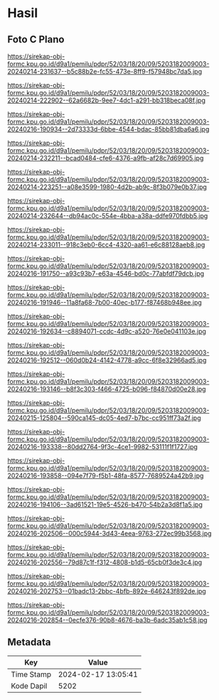 # Hasil

## Foto C Plano

https://sirekap-obj-formc.kpu.go.id/d9a1/pemilu/pdpr/52/03/18/20/09/5203182009003-20240214-231637--b5c88b2e-fc55-473e-8ff9-f57948bc7da5.jpg

https://sirekap-obj-formc.kpu.go.id/d9a1/pemilu/pdpr/52/03/18/20/09/5203182009003-20240214-222902--62a6682b-9ee7-4dc1-a291-bb318beca08f.jpg

https://sirekap-obj-formc.kpu.go.id/d9a1/pemilu/pdpr/52/03/18/20/09/5203182009003-20240216-190934--2d73333d-6bbe-4544-bdac-85bb81dba6a6.jpg

https://sirekap-obj-formc.kpu.go.id/d9a1/pemilu/pdpr/52/03/18/20/09/5203182009003-20240214-232211--bcad0484-cfe6-4376-a9fb-af28c7d69905.jpg

https://sirekap-obj-formc.kpu.go.id/d9a1/pemilu/pdpr/52/03/18/20/09/5203182009003-20240214-223251--a08e3599-1980-4d2b-ab9c-8f3b079e0b37.jpg

https://sirekap-obj-formc.kpu.go.id/d9a1/pemilu/pdpr/52/03/18/20/09/5203182009003-20240214-232644--db94ac0c-554e-4bba-a38a-ddfe970fdbb5.jpg

https://sirekap-obj-formc.kpu.go.id/d9a1/pemilu/pdpr/52/03/18/20/09/5203182009003-20240214-233011--918c3eb0-6cc4-4320-aa61-e6c88128aeb8.jpg

https://sirekap-obj-formc.kpu.go.id/d9a1/pemilu/pdpr/52/03/18/20/09/5203182009003-20240216-191750--a93c93b7-e63a-4546-bd0c-77abfdf79dcb.jpg

https://sirekap-obj-formc.kpu.go.id/d9a1/pemilu/pdpr/52/03/18/20/09/5203182009003-20240216-191946--11a8fa68-7b00-40ec-b177-f87468b948ee.jpg

https://sirekap-obj-formc.kpu.go.id/d9a1/pemilu/pdpr/52/03/18/20/09/5203182009003-20240216-192634--c8894071-ccdc-4d9c-a520-76e0e041103e.jpg

https://sirekap-obj-formc.kpu.go.id/d9a1/pemilu/pdpr/52/03/18/20/09/5203182009003-20240216-192512--060d0b24-4142-4778-a9cc-6f8e32966ad5.jpg

https://sirekap-obj-formc.kpu.go.id/d9a1/pemilu/pdpr/52/03/18/20/09/5203182009003-20240216-193146--b8f3c303-f466-4725-b096-f84870d00e28.jpg

https://sirekap-obj-formc.kpu.go.id/d9a1/pemilu/pdpr/52/03/18/20/09/5203182009003-20240215-125804--590ca145-dc05-4ed7-b7bc-cc951ff73a2f.jpg

https://sirekap-obj-formc.kpu.go.id/d9a1/pemilu/pdpr/52/03/18/20/09/5203182009003-20240216-193338--80dd2764-9f3c-4ce1-9982-53111f1f1727.jpg

https://sirekap-obj-formc.kpu.go.id/d9a1/pemilu/pdpr/52/03/18/20/09/5203182009003-20240216-193858--094e7f79-f5b1-48fa-8577-7689524a42b9.jpg

https://sirekap-obj-formc.kpu.go.id/d9a1/pemilu/pdpr/52/03/18/20/09/5203182009003-20240216-194106--3ad61521-19e5-4526-b470-54b2a3d8f1a5.jpg

https://sirekap-obj-formc.kpu.go.id/d9a1/pemilu/pdpr/52/03/18/20/09/5203182009003-20240216-202506--000c5944-3d43-4eea-9763-272ec99b3568.jpg

https://sirekap-obj-formc.kpu.go.id/d9a1/pemilu/pdpr/52/03/18/20/09/5203182009003-20240216-202556--79d87c1f-f312-4808-b1d5-65cb0f3de3c4.jpg

https://sirekap-obj-formc.kpu.go.id/d9a1/pemilu/pdpr/52/03/18/20/09/5203182009003-20240216-202753--01badc13-2bbc-4bfb-892e-646243f892de.jpg

https://sirekap-obj-formc.kpu.go.id/d9a1/pemilu/pdpr/52/03/18/20/09/5203182009003-20240216-202854--0ecfe376-90b8-4676-ba3b-6adc35ab1c58.jpg


## Metadata

| Key        | Value               |
| ---------- | ------------------- |
| Time Stamp | 2024-02-17 13:05:41 |
| Kode Dapil | 5202                |




